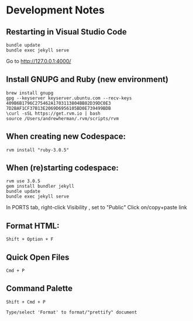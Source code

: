 # Development Notes

## Restarting in Visual Studio Code
```
bundle update
bundle exec jekyll serve
```

Go to http://127.0.0.1:4000/

## Install GNUPG and Ruby (new environment)
```
brew install gnupg
gpg --keyserver keyserver.ubuntu.com --recv-keys 409B6B1796C275462A1703113804BB82D39DC0E3 7D2BAF1CF37B13E2069D6956105BD0E739499BDB
\curl -sSL https://get.rvm.io | bash
source /Users/andrewherman/.rvm/scripts/rvm
```

## When creating new Codespace:
```
rvm install "ruby-3.0.5"
```

## When (re)starting codespace:
```
rvm use 3.0.5
gem install bundler jekyll
bundle update
bundle exec jekyll serve
```

In PORTS tab, right-click Visibility , set to "Public"
Click on/copy+paste link

## Format HTML:
```
Shift + Option + F
```

## Quick Open Files
```
Cmd + P
```

## Command Palette
```
Shift + Cmd + P

Type/select 'Format' to format/"prettify" document
```